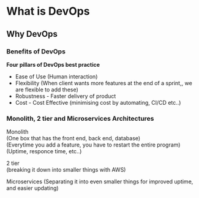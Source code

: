 # What is DevOps
## Why DevOps

### Benefits of DevOps

**Four pillars of DevOps best practice**
- Ease of Use (Human interaction)
- Flexibility (When client wants more features at the end of a sprint,, we are flexible to add these)
- Robustness - Faster delivery of product
- Cost - Cost Effective (minimising cost by automating, CI/CD etc..)

### Monolith, 2 tier and Microservices Architectures
Monolith  
(One box that has the front end, back end, database)  
(Everytime you add a feature, you have to restart the entire program)  
(Uptime, responce time, etc..)  

2 tier  
(breaking it down into smaller things with AWS)

Microservices
(Separating it into even smaller things for improved uptime, and easier updating)
